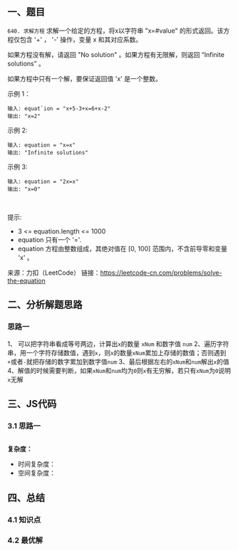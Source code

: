 ## 一、题目
`640. 求解方程`
求解一个给定的方程，将x以字符串 "x=#value" 的形式返回。该方程仅包含 '+' ， '-' 操作，变量 x 和其对应系数。

如果方程没有解，请返回 "No solution" 。如果方程有无限解，则返回 “Infinite solutions” 。

如果方程中只有一个解，要保证返回值 'x' 是一个整数。


示例 1：
```
输入: equat`ion = "x+5-3+x=6+x-2"
输出: "x=2"
```

示例 2:
```
输入: equation = "x=x"
输出: "Infinite solutions"
```

示例 3:
```
输入: equation = "2x=x"
输出: "x=0"
```
 

提示:

- 3 <= equation.length <= 1000
- equation 只有一个 '='.
- equation 方程由整数组成，其绝对值在 [0, 100] 范围内，不含前导零和变量 'x' 。 

来源：力扣（LeetCode）
链接：https://leetcode-cn.com/problems/solve-the-equation
## 二、分析解题思路

### 思路一
1、 可以把字符串看成等号两边，计算出`x`的数量 `xNum` 和数字值 `num`
2、遍历字符串，用一个字符存储数值，遇到`x`，则`x`的数量`xNum`累加上存储的数值；否则遇到`+`或者`-`就把存储的数字累加到数字值`num`
3、最后根据左右的`xNum`和`num`解出`x`的值
4、解值的时候需要判断，如果`xNum`和`num`均为`0`则`x`有无穷解，若只有`xNum`为`0`说明`x`无解



## 三、JS代码

### 3.1 思路一
```
```

**复杂度：**
- 时间复杂度： 
- 空间复杂度：

## 四、总结


### 4.1 知识点

### 4.2 最优解